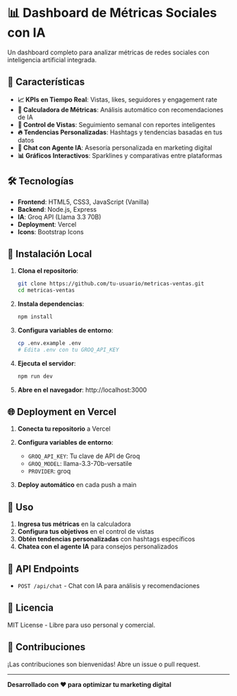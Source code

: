 # 📊 Dashboard de Métricas Sociales con IA

Un dashboard completo para analizar métricas de redes sociales con inteligencia artificial integrada.

## 🚀 Características

- **📈 KPIs en Tiempo Real**: Vistas, likes, seguidores y engagement rate
- **🧮 Calculadora de Métricas**: Análisis automático con recomendaciones de IA
- **🎯 Control de Vistas**: Seguimiento semanal con reportes inteligentes
- **🔥 Tendencias Personalizadas**: Hashtags y tendencias basadas en tus datos
- **💬 Chat con Agente IA**: Asesoría personalizada en marketing digital
- **📊 Gráficos Interactivos**: Sparklines y comparativas entre plataformas

## 🛠️ Tecnologías

- **Frontend**: HTML5, CSS3, JavaScript (Vanilla)
- **Backend**: Node.js, Express
- **IA**: Groq API (Llama 3.3 70B)
- **Deployment**: Vercel
- **Icons**: Bootstrap Icons

## 🚀 Instalación Local

1. **Clona el repositorio**:
   ```bash
   git clone https://github.com/tu-usuario/metricas-ventas.git
   cd metricas-ventas
   ```

2. **Instala dependencias**:
   ```bash
   npm install
   ```

3. **Configura variables de entorno**:
   ```bash
   cp .env.example .env
   # Edita .env con tu GROQ_API_KEY
   ```

4. **Ejecuta el servidor**:
   ```bash
   npm run dev
   ```

5. **Abre en el navegador**: http://localhost:3000

## 🌐 Deployment en Vercel

1. **Conecta tu repositorio** a Vercel
2. **Configura variables de entorno**:
   - `GROQ_API_KEY`: Tu clave de API de Groq
   - `GROQ_MODEL`: llama-3.3-70b-versatile
   - `PROVIDER`: groq

3. **Deploy automático** en cada push a main

## 📱 Uso

1. **Ingresa tus métricas** en la calculadora
2. **Configura tus objetivos** en el control de vistas
3. **Obtén tendencias personalizadas** con hashtags específicos
4. **Chatea con el agente IA** para consejos personalizados

## 🔧 API Endpoints

- `POST /api/chat` - Chat con IA para análisis y recomendaciones

## 📄 Licencia

MIT License - Libre para uso personal y comercial.

## 🤝 Contribuciones

¡Las contribuciones son bienvenidas! Abre un issue o pull request.

---

**Desarrollado con ❤️ para optimizar tu marketing digital**
